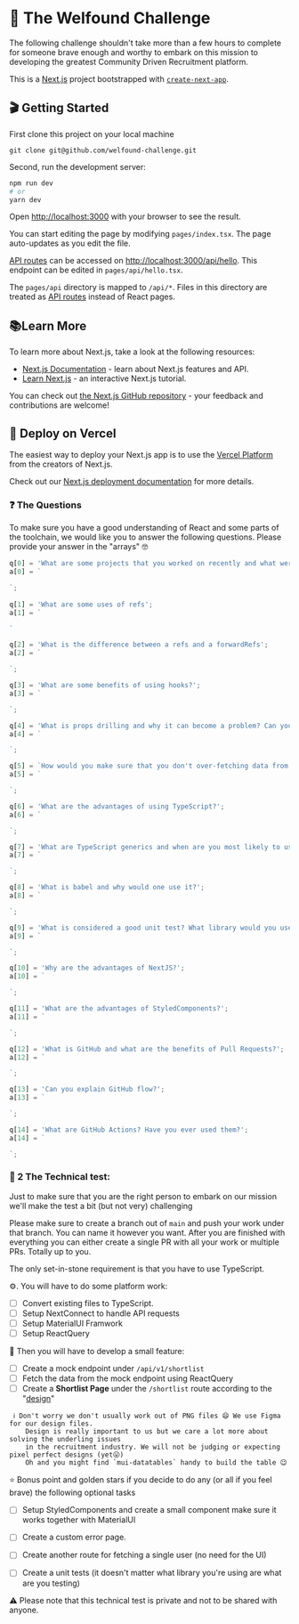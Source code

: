 # 🎉 The Welfound Challenge

The following challenge shouldn't take more than a few hours to complete for someone brave enough and worthy to embark on 
this mission to developing the greatest Community Driven Recruitment platform.


This is a [Next.js](https://nextjs.org/) project bootstrapped with [`create-next-app`](https://github.com/vercel/next.js/tree/canary/packages/create-next-app).

## 🎬 Getting Started

First clone this project on your local machine
```
git clone git@github.com/welfound-challenge.git
```

Second, run the development server:

```bash
npm run dev
# or
yarn dev
```

Open [http://localhost:3000](http://localhost:3000) with your browser to see the result.

You can start editing the page by modifying `pages/index.tsx`. The page auto-updates as you edit the file.

[API routes](https://nextjs.org/docs/api-routes/introduction) can be accessed on [http://localhost:3000/api/hello](http://localhost:3000/api/hello). This endpoint can be edited in `pages/api/hello.tsx`.

The `pages/api` directory is mapped to `/api/*`. Files in this directory are treated as [API routes](https://nextjs.org/docs/api-routes/introduction) instead of React pages.

## 📚Learn More

To learn more about Next.js, take a look at the following resources:

- [Next.js Documentation](https://nextjs.org/docs) - learn about Next.js features and API.
- [Learn Next.js](https://nextjs.org/learn) - an interactive Next.js tutorial.

You can check out [the Next.js GitHub repository](https://github.com/vercel/next.js/) - your feedback and contributions are welcome!

## 🚀 Deploy on Vercel

The easiest way to deploy your Next.js app is to use the [Vercel Platform](https://vercel.com/new?utm_medium=default-template&filter=next.js&utm_source=create-next-app&utm_campaign=create-next-app-readme) from the creators of Next.js.

Check out our [Next.js deployment documentation](https://nextjs.org/docs/deployment) for more details.

### ❓ The Questions
To make sure you have a good understanding of React and some parts of the toolchain, we would like you to answer
the following questions. Please provide your answer in the "arrays" 🤓 

```typescript
q[0] = 'What are some projects that you worked on recently and what were some of the challenges you had to overcome?';
a[0] = `

`;
 
q[1] = 'What are some uses of refs';
a[1] = `

`

q[2] = 'What is the difference between a refs and a forwardRefs';
a[2] = `

`;

q[3] = 'What are some benefits of using hooks?';
a[3] = `

`;

q[4] = 'What is props drilling and why it can become a problem? Can you specify ways to avoid it?';
a[4] = `

`;

q[5] = `How would you make sure that you don't over-fetching data from the server?`;
a[5] = `

`;

q[6] = 'What are the advantages of using TypeScript?';
a[6] = `

`;

q[7] = 'What are TypeScript generics and when are you most likely to use them?';
a[7] = `

`;

q[8] = 'What is babel and why would one use it?';
a[8] = `

`;

q[9] = 'What is considered a good unit test? What library would you use for unit testing?';
a[9] = `

`;

q[10] = 'Why are the advantages of NextJS?';
a[10] = `

`;

q[11] = 'What are the advantages of StyledComponents?';
a[11] = `

`;

q[12] = 'What is GitHub and what are the benefits of Pull Requests?';
a[12] = `

`;

q[13] = 'Can you explain GitHub flow?';
a[13] = `

`;

q[14] = 'What are GitHub Actions? Have you ever used them?';
a[14] = `

`;
```



### 🎯 2 The Technical test:
Just to make sure that you are the right person to embark on our mission we'll make the test a bit (but not very)
challenging

Please make sure to create a branch out of `main` and push your work under that branch. You can name it however you want.
After you are finished with everything you can either create a single PR with all your work or multiple PRs. 
Totally up to you.

The only set-in-stone requirement is that you have to use TypeScript.


⚙️. You will have to do some platform work:

- [ ] Convert existing files to TypeScript.
- [ ] Setup NextConnect to handle API requests
- [ ] Setup MaterialUI Framwork
- [ ] Setup ReactQuery

🧱 Then you will have to develop a small feature:

- [ ] Create a mock endpoint under `/api/v1/shortlist`
- [ ] Fetch the data from the mock endpoint using ReactQuery
- [ ] Create a **Shortlist Page** under the `/shortlist` route according to the "[design](docs/features/shortlist/shortlist.png)"
  
```    
 ℹ️ Don't worry we don't usually work out of PNG files 😄 We use Figma for our design files. 
    Design is really important to us but we care a lot more about solving the underling issues 
    in the recruitment industry. We will not be judging or expecting pixel perfect designs (yet😛)
    Oh and you might find `mui-datatables` handy to build the table 😉
```

⭐️ Bonus point and golden stars if you decide to do any (or all if you feel brave) the following optional tasks
 
- [ ] Setup StyledComponents and create a small component make sure it works together with MaterialUI
- [ ] Create a custom error page.
- [ ] Create another route for fetching a single user (no need for the UI)
- [ ] Create a unit tests (it doesn't matter what library you're using are what are you testing)




⚠️ Please note that this technical test is private and not to be shared with anyone. 




